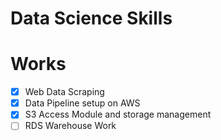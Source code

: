 # Data Science Skills


# Works
- [x] Web Data Scraping
- [x] Data Pipeline setup on AWS
- [x] S3 Access Module and storage management
- [ ] RDS Warehouse Work
